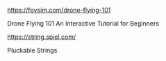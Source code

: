 https://fpvsim.com/drone-flying-101

Drone Flying 101
An Interactive Tutorial for Beginners


https://string.spiel.com/

Pluckable Strings


